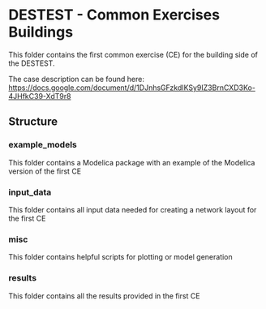 # DESTEST - Common Exercises Buildings

This folder contains the first common exercise (CE) for the building side of the DESTEST.

The case description can be found here: https://docs.google.com/document/d/1DJnhsGFzkdIKSy9IZ3BrnCXD3Ko-4JHfkC39-XdT9r8


## Structure

### example_models

This folder contains a Modelica package with an example of the Modelica version of the first CE

### input_data

This folder contains all input data needed for creating a network layout for the first CE

### misc

This folder contains helpful scripts for plotting or model generation


### results

This folder contains all the results provided in the first CE


